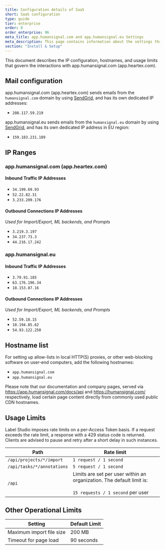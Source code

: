 ```yaml
---
title: Configuration details of SaaS
short: SaaS configuration
type: guide
tier: enterprise
order: 0
order_enterprise: 96
meta_title: app.humansignal.com and app.humansignal.eu Settings
meta_description: This page contains information about the settings that are used on app.humansignal.com and app.humansignal.eu, available to HumanSignal SaaS customers.
section: "Install & Setup"
---
```


This document describes the IP configuration, hostnames, and usage limits that govern the interactions with app.humansignal.com (app.heartex.com).

## Mail configuration

app.humansignal.com (app.heartex.com) sends emails from the `humansignal.com` domain by using [SendGrid](https://sendgrid.com/), and has its own dedicated IP addresses:

- `208.117.59.219`

app.humansignal.eu sends emails from the `humansignal.eu` domain by using [SendGrid](https://sendgrid.com/), and has its own dedicated IP address in EU region:

- `159.183.231.189`

## IP Ranges

### app.humansignal.com (app.heartex.com)

#### Inbound Traffic IP Addresses
- `34.199.69.93`
- `52.22.82.31`
- `3.233.209.176`

#### Outbound Connections IP Addresses
*Used for Import/Export, ML backends, and Prompts*

- `3.219.3.197`
- `34.237.73.3`
- `44.216.17.242`

### app.humansignal.eu

#### Inbound Traffic IP Addresses
- `3.79.91.185`
- `63.176.196.34`
- `18.153.87.16`

#### Outbound Connections IP Addresses
*Used for Import/Export, ML backends, and Prompts*

- `52.59.18.15`
- `18.194.85.62`
- `54.93.122.250`

## Hostname list

For setting up allow-lists in local HTTP(S) proxies, or other web-blocking software on user-end computers, add the following hostnames:

- `app.humansignal.com`
- `app.humansignal.eu`

Please note that our documentation and company pages, served via https://app.humansignal.com/docs/api and https://humansignal.com/ respectively, load certain page content directly from commonly used public CDN hostnames.

## Usage Limits

Label Studio imposes rate limits on a per-Access Token basis. If a request exceeds the rate limit, a response with a 429 status code is returned. Clients are advised to pause and retry after a short delay in such instances.

| Path                      | Rate limit                                                 |
|---------------------------|------------------------------------------------------------|
| `/api/projects/*/import`  | `1 request / 1 second`                                     |
| `/api/tasks/*/annotations`| `5 request / 1 second`                                     |
| `/api`                    | Limits are set per user within an organization. The default limit is:<br/><br/>`15 requests / 1 second` per user |



## Other Operational Limits

| Setting                  | Default Limit |
|--------------------------|---------------|
| Maximum import file size | 200 MB        |
| Timeout for page load    | 90 seconds    |

